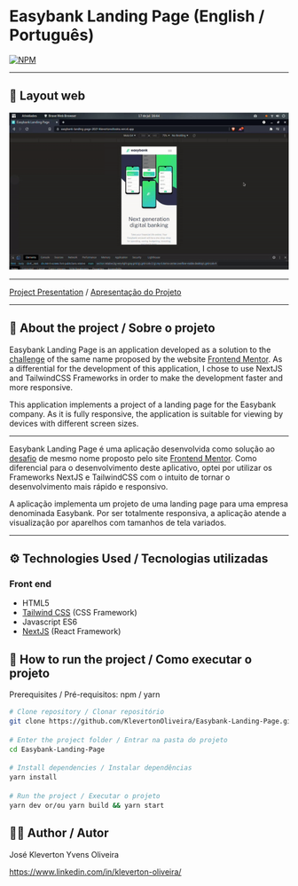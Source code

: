 # Easybank Landing Page (English / Português)
[![NPM](https://img.shields.io/npm/l/react)](https://github.com/KlevertonOliveira/Easybank-Landing-Page/blob/main/LICENSE)

---

## :art: Layout web
![Alt Text](assets/easybank-lp.gif)


---

[Project Presentation](https://easybank-landing-page-2021-klevertonoliveira.vercel.app/) /
[Apresentação do Projeto](https://easybank-landing-page-2021-klevertonoliveira.vercel.app/)

---

## :mag_right: About the project / Sobre o projeto

Easybank Landing Page is an application developed as a solution to the [challenge](https://www.frontendmentor.io/challenges/easybank-landing-page-WaUhkoDN) of the same name proposed by the website [Frontend Mentor](https://www.frontendmentor.io/). As a differential for the development of this application, I chose to use NextJS and TailwindCSS Frameworks in order to make the development faster and more responsive.

This application implements a project of a landing page for the Easybank company. As it is fully responsive, the application is suitable for viewing by devices with different screen sizes.

---

Easybank Landing Page é uma aplicação desenvolvida como solução ao [desafio](https://www.frontendmentor.io/challenges/easybank-landing-page-WaUhkoDN) de mesmo nome proposto pelo site [Frontend Mentor](https://www.frontendmentor.io/). Como diferencial para o desenvolvimento deste aplicativo, optei por utilizar os Frameworks NextJS e TailwindCSS com o intuito de tornar o desenvolvimento mais rápido e responsivo.

A aplicação implementa um projeto de uma landing page para uma empresa denominada Easybank. Por ser totalmente responsiva, a aplicação atende a visualização por aparelhos com tamanhos de tela variados.

---

## :gear: Technologies Used / Tecnologias utilizadas

### Front end
- HTML5
- [Tailwind CSS](https://tailwindcss.com/) (CSS Framework)
- Javascript ES6
- [NextJS](https://nextjs.org/) (React Framework)

## :file_folder: How to run the project / Como executar o projeto

Prerequisites / Pré-requisitos: npm / yarn

```bash
# Clone repository / Clonar repositório
git clone https://github.com/KlevertonOliveira/Easybank-Landing-Page.git

# Enter the project folder / Entrar na pasta do projeto
cd Easybank-Landing-Page

# Install dependencies / Instalar dependências
yarn install

# Run the project / Executar o projeto
yarn dev or/ou yarn build && yarn start
```

## :raising_hand_man: Author / Autor

José Kleverton Yvens Oliveira

https://www.linkedin.com/in/kleverton-oliveira/

